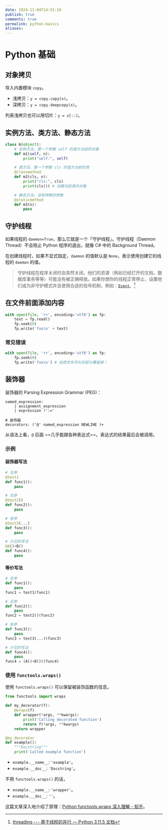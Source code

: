```yaml
---
date: 2024-11-04T14:51:19
publish: true
comments: true
permalink: python-basics
aliases:
---
```


# Python 基础

## 对象拷贝

导入内置模块 `copy`。

- 浅拷贝：`y = copy.copy(x)`。
- 深拷贝：`y = copy.deepcopy(x)`。

列表浅拷贝也可以用切片：`y = x[::]`。

## 实例方法、类方法、静态方法

``` python
class A(object):
    # 实例方法，第一个参数 self 的值为当前的对象
    def m1(self, n):
        print("self:", self)

    # 类方法，第一个参数 cls 的值为当前的类
    @classmethod
    def m2(cls, n):
        print("cls:", cls)
        print(cls()) # 创建当前类的对象

    # 静态方法，没有特殊的参数
    @staticmethod
    def m3(n):
        pass
```

## 守护线程

如果线程的 `daemon=True`，那么它就是一个「守护线程」。守护线程（Daemon Thread）不会阻止 Python 程序的退出，就像 C# 中的 Background Thread。

在创建线程时，如果不显式指定，`daemon` 的值默认是 `None`，表示使用创建它的线程的 `daemon` 的值。

> 守护线程在程序关闭时会突然关闭。他们的资源（例如已经打开的文档，数据库事务等等）可能没有被正确释放。如果你想你的线程正常停止，设置他们成为非守护模式并且使用合适的信号机制，例如：[`Event`](https://docs.python.org/zh-cn/3/library/threading.html#threading.Event)。[^1]

## 在文件前面添加内容

``` python
with open(file, 'r+', encoding='utf8') as fp:
    text = fp.read()
    fp.seek(0)
    fp.write('foo\n' + text)
```

### 常见错误

``` python
with open(file, 'r+', encoding='utf8') as fp:
    fp.seek(0)
    fp.write('foo\n') # 会把文件开头的部分覆盖掉！
```

## 装饰器

装饰器的 Parsing Expression Grammar (PEG)：

``` peg
named_expression:
    | assignment_expression
    | expression !':='

# 装饰器
decorators: ('@' named_expression NEWLINE )+
```

从语法上看，`@` 后面 ==几乎能跟各种表达式==。表达式的结果最后会被调用。

### 示例

#### 装饰器写法

``` python
# 无参
@test1
def func1():
    pass

# 无参
@test2()
def func2():
    pass

# 有参
@test3(...)
def func3():
    pass

# 少见的写法
@A()+B()
def func4():
    pass
```

#### 等价写法

``` python
# 无参
def func1():
    pass
func1 = test1(func1)

# 无参
def func2():
    pass
func2 = test2()(func2)

# 有参
def func3():
    pass
func3 = test3(...)(func3)

# 少见的写法
def func4():
    pass
func4 = (A()+B())(func4)
```

### 使用 `functools.wraps()`

使用 `functools.wraps()` 可以保留被装饰函数的信息。

``` python
from functools import wraps

def my_decorator(f):
    @wraps(f)
    def wrapper(*args, **kwargs):
        print('Calling decorated function')
        return f(*args, **kwargs)
    return wrapper

@my_decorator
def example():
    """Docstring"""
    print('Called example function')
```

- `example.__name__`: `'example'`。
- `example.__doc__`: `'Docstring'`。

不用 `functools.wraps()` 的话，

- `example.__name__`: `'wrapper'`。
- `example.__doc__`: `''`。

这篇文章深入地介绍了原理：[Python functools.wraps 深入理解 - 知乎](https://zhuanlan.zhihu.com/p/45535784)。

[^1]: [threading --- 基于线程的并行 — Python 3.11.5 文档](https://docs.python.org/zh-cn/3/library/threading.html#thread-objects)

